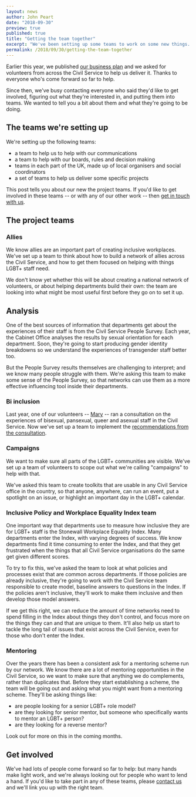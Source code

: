 ```yaml
---
layout: news
author: John Peart
date: "2018-09-30"
preview: true
published: true
title: "Getting the team together"
excerpt: "We've been setting up some teams to work on some new things. Here's an update on how it's going."
permalink: /2018/09/30/getting-the-team-together
---
```


Earlier this year, we published [our business plan](/https://www.civilservice.lgbt/publication/business-plan-2018-to-2020/) and we asked for volunteers from across the Civil Service to help us deliver it. Thanks to everyone who's come forward so far to help.

Since then, we've busy contacting everyone who said they'd like to get involved, figuring out what they're interested in, and putting them into teams. We wanted to tell you a bit about them and what they're going to be doing.

## The teams we're setting up

We're setting up the following teams: 

- a team to help us to help with our communications
- a team to help with our boards, rules and decision making
- teams in each part of the UK, made up of local organisers and social coordinators
- a set of teams to help us deliver some specific projects

This post tells you about our new the project teams. If you'd like to get involved in these teams -- or with any of our other work -- then [get in touch with us](/about/contact-us/).

## The project teams

### Allies

We know allies are an important part of creating inclusive workplaces. We've set up a team to think about how to build a network of allies across the Civil Service, and how to get them focused on helping with things LGBT+ staff need.

We don't know yet whether this will be about creating a national network of volunteers, or about helping departments build their own: the team are looking into what might be most useful first before they go on to set it up.

## Analysis

One of the best sources of information that departments get about the experiences of their staff is from the Civil Service People Survey. Each year, the Cabinet Office analyses the results by sexual orientation for each department. Soon, they're going to start producing gender identity breakdowns so we understand the experiences of transgender staff better too.

But the People Survey results themselves are challenging to interpret; and we know many people struggle with them. We're asking this team to make some sense of the People Survey, so that networks can use them as a more effective influencing tool inside their departments.

### Bi inclusion

Last year, one of our volunteers -- [Mary](https://www.twitter.com/maryrpeart/) -- ran a consultation on the experiences of bisexual, pansexual, queer and asexual staff in the Civil Service. Now we've set up a team to implement the [recommendations from the consultation](https://www.civilservice.lgbt/publication/improving-the-experiences-of-bisexual-civil-servants/).

### Campaigns

We want to make sure all parts of the LGBT+ communities are visible. We've set up a team of volunteers to scope out what we're calling "campaigns" to help with that.

We've asked this team to create toolkits that are usable in any Civil Service office in the country, so that anyone, anywhere, can run an event, put a spotlight on an issue, or highlight an important day in the LGBT+ calendar.

### Inclusive Policy and Workplace Equality Index team

One important way that departments use to measure how inclusive they are for LGBT+ staff is the Stonewall Workplace Equality Index. Many departments enter the Index, with varying degrees of success. We know departments find it time consuming to enter the Index, and that they get frustrated when the things that all Civil Service organisations do the same get given different scores.

To try to fix this, we've asked the team to look at what policies and processes exist that are common across departments. If those policies are already inclusive, they're going to work with the Civil Service team responsible to create model, baseline answers to questions in the Index. If the policies aren't inclusive, they'll work to make them inclusive and then develop those model answers. 

If we get this right, we can reduce the amount of time networks need to spend filling in the Index about things they don't control, and focus more on the things they can and that are unique to them. It'll also help us start to tackle the long tail of issues that exist across the Civil Service, even for those who don't enter the Index.

### Mentoring

Over the years there has been a consistent ask for a mentoring scheme run by our network. We know there are a lot of mentoring opportunities in the Civil Service, so we want to make sure that anything we do complements, rather than duplicates that. Before they start establishing a scheme, the team will be going out and asking what you might want from a mentoring scheme. They'll be asking things like:

- are people looking for a senior LGBT+ role model? 
- are they looking for senior mentor, but someone who specifically wants to mentor an LGBT+ person?
- are they looking for a reverse mentor?

Look out for more on this in the coming months.

## Get involved

We've had lots of people come forward so far to help: but many hands make light work, and we're always looking out for people who want to lend a hand. If you'd like to take part in any of these teams, please [contact us](/about/contact-us/) and we'll link you up with the right team.

